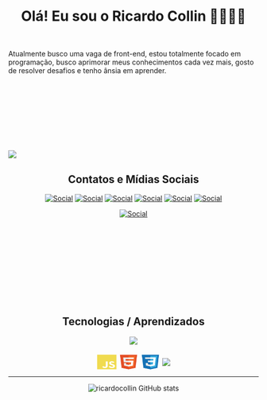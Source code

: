 
<div>
<h1 align="center" dir="auto"> Olá! Eu sou o Ricardo Collin 👋👋🙂🙂</h1>

<br>

 Atualmente busco uma vaga de front-end, estou totalmente focado em programação, busco aprimorar meus conhecimentos cada vez mais,
gosto de resolver desafios e tenho ânsia em aprender.

</p>

</div>
<br>
<br>
<br>
<br>
<br>
<br>
<br>
<br>

<img align="center" width="500px"  src="https://cdn.jsdelivr.net/gh/devicons/devicon/icons/github/github-original-wordmark.svg" />


<div align="center" dir="auto">  <h2>Contatos e Mídias Sociais</h2>


[![Social](https://img.shields.io/badge/Instagram-E4405F?style=for-the-badge&logo=instagram&logoColor=white)](https://www.instagram.com/ricardocollinjunior/)
[![Social](https://img.shields.io/badge/LinkedIn-0077B5?style=for-the-badge&logo=linkedin&logoColor=white
)](https://www.linkedin.com/in/ricardo-collin-junior-a7a199220)
[![Social](https://img.shields.io/badge/Facebook-1877F2?style=for-the-badge&logo=facebook&logoColor=white
)](https://www.facebook.com/ricardo.collinjunior.9)
[![Social](https://img.shields.io/badge/Twitter-1DA1F2?style=for-the-badge&logo=twitter&logoColor=white
)](https://twitter.com/RicardoCollinJ1)
[![Social](https://img.shields.io/badge/Discord-7289DA?style=for-the-badge&logo=discord&logoColor=white)](http://discordapp.com/channels/691854417149820960)
[![Social](https://img.shields.io/badge/Telegram-2CA5E0?style=for-the-badge&logo=telegram&logoColor=white
)](https://web.telegram.org/z/)
 
 [![Social](https://img.shields.io/badge/WhatsApp-25D366?style=for-the-badge&logo=whatsapp&logoColor=white
)](http://wa.me/5511973790876)


<br>
<br>
<br>
<br>
<br>
<br>
<br>
<br>
<br>





<h2>Tecnologias / Aprendizados</h2>

<div align="center" dir="auto">
 <a target="_blank" rel="noopener noreferrer" href="https://camo.githubusercontent.com/3e9c983d78f99fa0341408deab0431a9808c9a3b84c3eca791809678c3bb3bb6/68747470733a2f2f6769746875622d726561646d652d73746174732e76657263656c2e6170702f6170692f746f702d6c616e67732f3f757365726e616d653d427269616e574275726b65266c61796f75743d636f6d70616374266c616e67735f636f756e743d35267468656d653d6769746875625f6461726b26686964655f626f726465723d74727565"><img height="200em" src="https://camo.githubusercontent.com/3e9c983d78f99fa0341408deab0431a9808c9a3b84c3eca791809678c3bb3bb6/68747470733a2f2f6769746875622d726561646d652d73746174732e76657263656c2e6170702f6170692f746f702d6c616e67732f3f757365726e616d653d427269616e574275726b65266c61796f75743d636f6d70616374266c616e67735f636f756e743d35267468656d653d6769746875625f6461726b26686964655f626f726465723d74727565" data-canonical-src="https://github-readme-stats.vercel.app/api/top-langs/?username=BrianWBurke&amp;layout=compact&amp;langs_count=5&amp;theme=github_dark&amp;hide_border=true" style="max-width: 100%;"></a>
 </div>


<div style="display: inline_block"><br>
  <img align="center" alt="Rc-Js" height="30" width="40" src="https://raw.githubusercontent.com/devicons/devicon/master/icons/javascript/javascript-plain.svg">
  <img align="center" alt="Rc-HTML" height="30" width="40" src="https://raw.githubusercontent.com/devicons/devicon/master/icons/html5/html5-original.svg">
  <img align="center" alt="Rc-CSS" height="30" width="40" src="https://raw.githubusercontent.com/devicons/devicon/master/icons/css3/css3-original.svg">
  <img align="center" width="35px" src="https://cdn.jsdelivr.net/gh/devicons/devicon/icons/bootstrap/bootstrap-original-wordmark.svg" />
  
  </div>
  

<hr>


![ricardocollin GitHub stats](https://github-readme-stats.vercel.app/api?username=ricardocollin&show_icons=true&theme=onedark)




</div>







